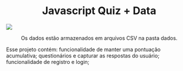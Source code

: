 <h1 align="center">Javascript Quiz + Data</h1>
<img src="https://user-images.githubusercontent.com/100588945/161454633-a8ac122a-8f85-4275-9cb7-cb9327879b5c.gif"/>

<p align="center">
Os dados estão armazenados em arquivos CSV na pasta dados.
  
Esse projeto contém:
funcionalidade de manter uma pontuação acumulativa;
questionários e capturar as respostas do usuário;
funcionalidade de registro e login;</p>
